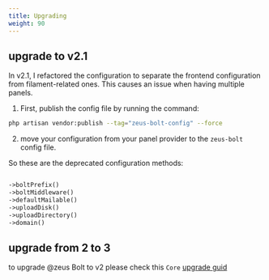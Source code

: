 ```yaml
---
title: Upgrading
weight: 90
---
```


## upgrade to v2.1

In v2.1, I refactored the configuration to separate the frontend configuration from filament-related ones.
This causes an issue when having multiple panels.

1. First, publish the config file by running the command:

```bash
php artisan vendor:publish --tag="zeus-bolt-config" --force
```

2. move your configuration from your panel provider to the `zeus-bolt` config file.

So these are the deprecated configuration methods:


```php

->boltPrefix()
->boltMiddleware()
->defaultMailable()
->uploadDisk()
->uploadDirectory()
->domain()

```

## upgrade from 2 to 3

to upgrade @zeus Bolt to v2 please check this `Core` [upgrade guid](/docs/core/v3/upgrade) 
